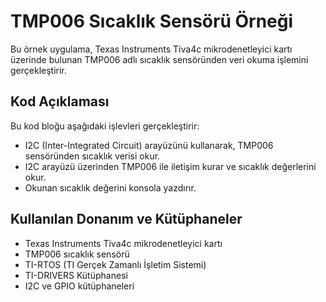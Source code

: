 # TMP006 Sıcaklık Sensörü Örneği

Bu örnek uygulama, Texas Instruments Tiva4c mikrodenetleyici kartı üzerinde bulunan TMP006 adlı sıcaklık sensöründen veri okuma işlemini gerçekleştirir.

## Kod Açıklaması

Bu kod bloğu aşağıdaki işlevleri gerçekleştirir:

- I2C (Inter-Integrated Circuit) arayüzünü kullanarak, TMP006 sensöründen sıcaklık verisi okur.
- I2C arayüzü üzerinden TMP006 ile iletişim kurar ve sıcaklık değerlerini okur.
- Okunan sıcaklık değerini konsola yazdırır.

## Kullanılan Donanım ve Kütüphaneler

- Texas Instruments Tiva4c mikrodenetleyici kartı
- TMP006 sıcaklık sensörü
- TI-RTOS (TI Gerçek Zamanlı İşletim Sistemi)
- TI-DRIVERS Kütüphanesi
- I2C ve GPIO kütüphaneleri
